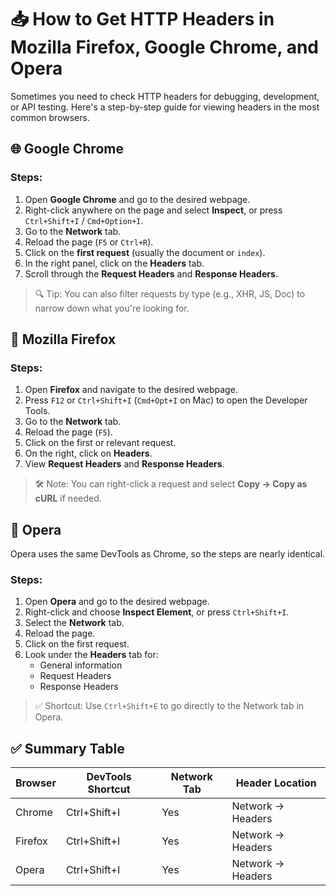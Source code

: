 # 📥 How to Get HTTP Headers in Mozilla Firefox, Google Chrome, and Opera

Sometimes you need to check HTTP headers for debugging, development, or API testing. Here's a step-by-step guide for viewing headers in the most common browsers.



## 🌐 Google Chrome

### Steps:

1. Open **Google Chrome** and go to the desired webpage.
2. Right-click anywhere on the page and select **Inspect**, or press `Ctrl+Shift+I` / `Cmd+Option+I`.
3. Go to the **Network** tab.
4. Reload the page (`F5` or `Ctrl+R`).
5. Click on the **first request** (usually the document or `index`).
6. In the right panel, click on the **Headers** tab.
7. Scroll through the **Request Headers** and **Response Headers**.

> 🔍 Tip: You can also filter requests by type (e.g., XHR, JS, Doc) to narrow down what you're looking for.



## 🦊 Mozilla Firefox

### Steps:

1. Open **Firefox** and navigate to the desired webpage.
2. Press `F12` or `Ctrl+Shift+I` (`Cmd+Opt+I` on Mac) to open the Developer Tools.
3. Go to the **Network** tab.
4. Reload the page (`F5`).
5. Click on the first or relevant request.
6. On the right, click on **Headers**.
7. View **Request Headers** and **Response Headers**.

> 🛠️ Note: You can right-click a request and select **Copy → Copy as cURL** if needed.



## 🧭 Opera

Opera uses the same DevTools as Chrome, so the steps are nearly identical.

### Steps:

1. Open **Opera** and go to the desired webpage.
2. Right-click and choose **Inspect Element**, or press `Ctrl+Shift+I`.
3. Select the **Network** tab.
4. Reload the page.
5. Click on the first request.
6. Look under the **Headers** tab for:
   - General information
   - Request Headers
   - Response Headers

> ✅ Shortcut: Use `Ctrl+Shift+E` to go directly to the Network tab in Opera.



## ✅ Summary Table

| Browser       | DevTools Shortcut | Network Tab | Header Location         |
|---------------|-------------------|-------------|--------------------------|
| Chrome        | Ctrl+Shift+I      | Yes         | Network → Headers        |
| Firefox       | Ctrl+Shift+I      | Yes         | Network → Headers        |
| Opera         | Ctrl+Shift+I      | Yes         | Network → Headers        |
